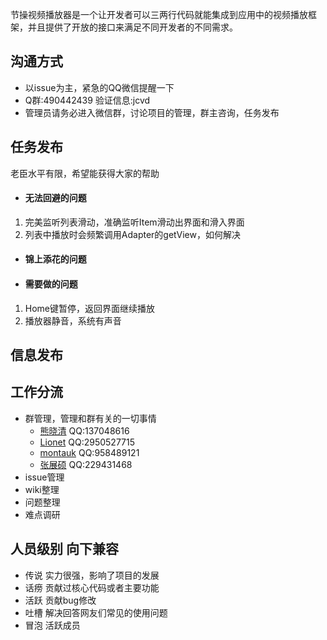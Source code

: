 节操视频播放器是一个让开发者可以三两行代码就能集成到应用中的视频播放框架，并且提供了开放的接口来满足不同开发者的不同需求。

## 沟通方式
* 以issue为主，紧急的QQ微信提醒一下
* Q群:490442439 验证信息:jcvd
* 管理员请务必进入微信群，讨论项目的管理，群主咨询，任务发布

## 任务发布
老臣水平有限，希望能获得大家的帮助

- #### 无法回避的问题
1. 完美监听列表滑动，准确监听Item滑动出界面和滑入界面
2. 列表中播放时会频繁调用Adapter的getView，如何解决

- #### 锦上添花的问题

- #### 需要做的问题
1. Home键暂停，返回界面继续播放
2. 播放器静音，系统有声音

## 信息发布

## 工作分流

* 群管理，管理和群有关的一切事情
  * [熊晓清](http://blog.csdn.net/yaya_xiong) QQ:137048616
  * [Lionet](https://github.com/Lionet6?tab=repositories) QQ:2950527715
  * [montauk](https://github.com/hanmeimei888) QQ:958489121
  * [张展硕]() QQ:229431468
* issue管理
* wiki整理
* 问题整理
* 难点调研

## 人员级别 向下兼容

* 传说 实力很强，影响了项目的发展
* 话痨 贡献过核心代码或者主要功能
* 活跃 贡献bug修改
* 吐槽 解决回答网友们常见的使用问题
* 冒泡 活跃成员

